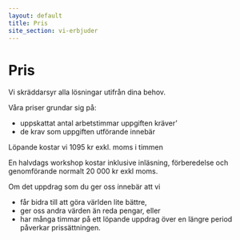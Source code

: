 ```yaml
---
layout: default
title: Pris
site_section: vi-erbjuder
---
```


# Pris

Vi skräddarsyr alla lösningar utifrån dina behov. 

Våra priser grundar sig på:
- uppskattat antal arbetstimmar uppgiften kräver’
- de krav som uppgiften utförande innebär

Löpande kostar vi 1095 kr exkl. moms i timmen

En halvdags workshop kostar inklusive inläsning, förberedelse och genomförande normalt 20 000 kr exkl moms. 

Om det uppdrag som du ger oss innebär att vi 
- får bidra till att göra världen lite bättre, 
- ger oss andra värden än reda pengar, eller 
- har många timmar på ett löpande uppdrag över en längre period 
påverkar prissättningen. 